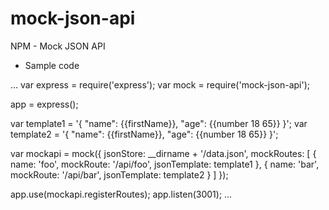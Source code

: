 # mock-json-api

NPM - Mock JSON API

- Sample code

...
var express = require('express');
var mock = require('mock-json-api');

app = express();


var template1 = '{ "name": {{firstName}}, "age": {{number 18 65}} }';
var template2 = '{ "name": {{firstName}}, "age": {{number 18 65}} }';

var mockapi = mock({
    jsonStore: __dirname + '/data.json',
    mockRoutes: [
        {
            name: 'foo',
            mockRoute: '/api/foo',
            jsonTemplate: template1
        },
        {
            name: 'bar',
            mockRoute: '/api/bar',
            jsonTemplate: template2
        }
    ]
});

app.use(mockapi.registerRoutes);
app.listen(3001);
...